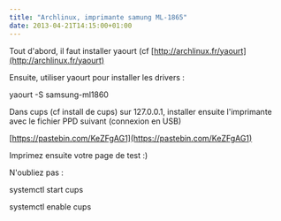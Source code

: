 ```yaml
---
title: "Archlinux, imprimante samung ML-1865"
date: 2013-04-21T14:15:00+01:00
---
```

Tout d'abord, il faut installer yaourt (cf [http://archlinux.fr/yaourt](http://archlinux.fr/yaourt)

Ensuite, utiliser yaourt pour installer les drivers :

yaourt -S samsung-ml1860

Dans cups (cf install de cups) sur 127.0.0.1, installer ensuite l'imprimante avec le fichier PPD suivant (connexion en USB)

[https://pastebin.com/KeZFgAG1](https://pastebin.com/KeZFgAG1)

Imprimez ensuite votre page de test :)

N'oubliez pas :

systemctl start cups

systemctl enable cups
